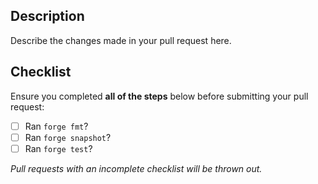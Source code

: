 ## Description

Describe the changes made in your pull request here.

## Checklist

Ensure you completed **all of the steps** below before submitting your pull request:

- [ ] Ran `forge fmt`?
- [ ] Ran `forge snapshot`?
- [ ] Ran `forge test`?

_Pull requests with an incomplete checklist will be thrown out._

<!--     Emoji Table:     -->
<!-- readme/docs       📝 -->
<!-- new feature       ✨ -->
<!-- refactor/cleanup  ♻️ -->
<!-- nit               🥢 -->
<!-- security fix      🔒 -->
<!-- optimization      ⚡️ -->
<!-- configuration     👷‍♂️ -->
<!-- events            🔊 -->
<!-- bug fix           🐞 -->
